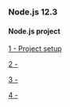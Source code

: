 ### Node.js 12.3

#### Node.js project

[1 - Project setup ](../../tree//)

[2 -  ](../../tree//)

[3 -  ](../../tree//)

[4 -  ](../../tree//)

